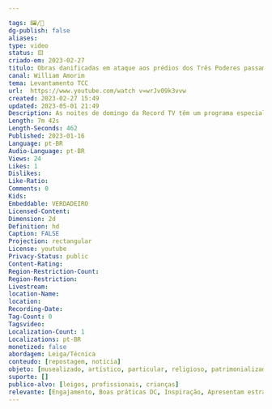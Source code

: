 ```yaml
---

tags: 🖼️/🎥️
dg-publish: false
aliases: 
type: video
status: 🟨️
criado-em: 2023-02-27
titulo: Obras danificadas em ataque aos prédios dos Três Poderes passam por restauração.
canal: William Amorim
tema: Levantamento TCC 
url:  https://www.youtube.com/watch v=wrJv09k3vvw
created: 2023-02-27 15:49
updated: 2023-05-01 21:49
Description: As noites de domingo da Record TV têm um programa especial voltado para a informação e o entretenimento de toda a família. Apresentado por Carolina Ferraz e Sergio Aguiar, o Domingo Espetacular é uma revista eletrônica com conteúdo relevante sobre os mais distintos segmentos, com notícias sobre o Brasil e o mundo. O Domingo Espetacular vai ao ar todos os finais de semana, às 19h45, na Record TV.
Length: 7m 42s
Length-Seconds: 462
Published: 2023-01-16
Language: pt-BR
Audio-Language: pt-BR
Views: 24
Likes: 1
Dislikes: 
Like-Ratio: 
Comments: 0
Kids: 
Embeddable: VERDADEIRO
Licensed-Content: 
Dimension: 2d
Definition: hd
Caption: FALSE
Projection: rectangular
License: youtube
Privacy-Status: public
Content-Rating: 
Region-Restriction-Count: 
Region-Restriction: 
Livestream: 
location-Name: 
location: 
Recording-Date: 
Tag-Count: 0
Tagsvideo: 
Localization-Count: 1
Localizations: pt-BR
monetized: false
abordagem: Leiga/Técnica
conteudo: [repostagem, noticia]
objeto: [musealizado, artístico, particular, religioso, patrimonializado, histórico]
suporte: []
publico-alvo: [leigos, profissionais, crianças]
relevante: [Engajamento, Boas práticas DC, Inspiração, Apresentam estratégias de DC, Inovações, cibercultura]
---
```

